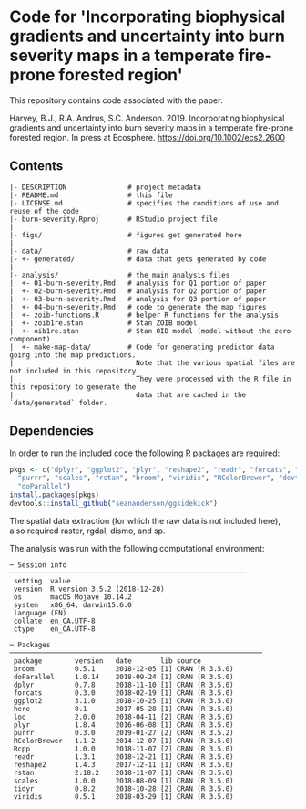 # Code for 'Incorporating biophysical gradients and uncertainty into burn severity maps in a temperate fire-prone forested region'

This repository contains code associated with the paper:

Harvey, B.J., R.A. Andrus, S.C. Anderson. 2019. Incorporating biophysical
gradients and uncertainty into burn severity maps in a temperate fire-prone
forested region. In press at Ecosphere. <https://doi.org/10.1002/ecs2.2600>

## Contents

```
|- DESCRIPTION               # project metadata
|- README.md                 # this file
|- LICENSE.md                # specifies the conditions of use and reuse of the code
|- burn-severity.Rproj       # RStudio project file
|
|- figs/                     # figures get generated here
|
|- data/                     # raw data
|- +- generated/             # data that gets generated by code
|
|- analysis/                 # the main analysis files
|  +- 01-burn-severity.Rmd   # analysis for Q1 portion of paper
|  +- 02-burn-severity.Rmd   # analysis for Q2 portion of paper
|  +- 03-burn-severity.Rmd   # analysis for Q3 portion of paper
|  +- 04-burn-severity.Rmd   # code to generate the map figures
|  +- zoib-functions.R       # helper R functions for the analysis
|  +- zoib1re.stan           # Stan ZOIB model
|  +- oib1re.stan            # Stan OIB model (model without the zero component)
|  +- make-map-data/         # Code for generating predictor data going into the map predictions.
|                              Note that the various spatial files are not included in this repository.
|                              They were processed with the R file in this repository to generate the
|                              data that are cached in the `data/generated` folder.
```

## Dependencies

In order to run the included code the following R packages are required:

```r
pkgs <- c("dplyr", "ggplot2", "plyr", "reshape2", "readr", "forcats", "here",
  "purrr", "scales", "rstan", "broom", "viridis", "RColorBrewer", "devtools",
  "doParallel")
install.packages(pkgs)
devtools::install_github("seananderson/ggsidekick")
```

The spatial data extraction (for which the raw data is not included here), also
required raster, rgdal, dismo, and sp.

The analysis was run with the following computational environment:

```
─ Session info ──────────────────────────────────────────────────────────
 setting  value
 version  R version 3.5.2 (2018-12-20)
 os       macOS Mojave 10.14.2
 system   x86_64, darwin15.6.0
 language (EN)
 collate  en_CA.UTF-8
 ctype    en_CA.UTF-8

─ Packages ──────────────────────────────────────────────────────────────
 package        version   date       lib source
 broom          0.5.1     2018-12-05 [1] CRAN (R 3.5.0)
 doParallel     1.0.14    2018-09-24 [1] CRAN (R 3.5.0)
 dplyr          0.7.8     2018-11-10 [1] CRAN (R 3.5.0)
 forcats        0.3.0     2018-02-19 [1] CRAN (R 3.5.0)
 ggplot2        3.1.0     2018-10-25 [1] CRAN (R 3.5.0)
 here           0.1       2017-05-28 [1] CRAN (R 3.5.0)
 loo            2.0.0     2018-04-11 [2] CRAN (R 3.5.0)
 plyr           1.8.4     2016-06-08 [1] CRAN (R 3.5.0)
 purrr          0.3.0     2019-01-27 [2] CRAN (R 3.5.2)
 RColorBrewer   1.1-2     2014-12-07 [1] CRAN (R 3.5.0)
 Rcpp           1.0.0     2018-11-07 [2] CRAN (R 3.5.0)
 readr          1.3.1     2018-12-21 [1] CRAN (R 3.5.0)
 reshape2       1.4.3     2017-12-11 [1] CRAN (R 3.5.0)
 rstan          2.18.2    2018-11-07 [1] CRAN (R 3.5.0)
 scales         1.0.0     2018-08-09 [1] CRAN (R 3.5.0)
 tidyr          0.8.2     2018-10-28 [2] CRAN (R 3.5.0)
 viridis        0.5.1     2018-03-29 [1] CRAN (R 3.5.0)
```

